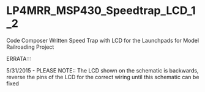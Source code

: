 # LP4MRR_MSP430_Speedtrap_LCD_1_2
Code Composer Written Speed Trap with LCD for the Launchpads for Model Railroading Project



ERRATA:::

5/31/2015 - PLEASE NOTE:: The LCD shown on the schematic is backwards, reverse the pins of the LCD for the correct wiring until this
schematic can be fixed
